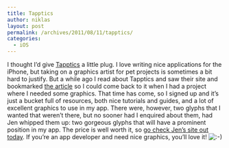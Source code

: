 ```yaml
---
title: Tapptics
author: niklas
layout: post
permalink: /archives/2011/08/11/tapptics/
categories:
  - iOS
---
```

I thought I&#8217;d give [Tapptics][1] a little plug. I love writing nice applications for the iPhone, but taking on a graphics artist for pet projects is sometimes a bit hard to justify. But a while ago I read about Tapptics and saw their site and bookmarked <a href="http://mobile.tutsplus.com/tutorials/mobile-design-tutorials/introduction-to-iphone-design/" class="broken_link">the article</a> so I could come back to it when I had a project where I needed some graphics. That time has come, so I signed up and it&#8217;s just a bucket full of resources, both nice tutorials and guides, and a lot of excellent graphics to use in my app. There were, however, two glyphs that I wanted that weren&#8217;t there, but no sooner had I enquired about them, had Jen whipped them up: two gorgeous glyphs that will have a prominent position in my app. The price is well worth it, so [go check Jen&#8217;s site out today][1]. If you&#8217;re an app developer and need nice graphics, you&#8217;ll love it! <img src='http://blog.saers.com/wp-includes/images/smilies/icon_smile.gif' alt=':-)' class='wp-smiley' />

 [1]: http://www.tapptics.com/